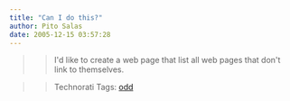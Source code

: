 ```yaml
---
title: "Can I do this?"
author: Pito Salas
date: 2005-12-15 03:57:28
---
```


>>

>> I'd like to create a web page that list all web pages that don't link to
themselves.

>>

>> Technorati Tags: [odd](<http://www.technorati.com/tag/odd>)


